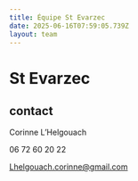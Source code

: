 ```yaml
---
title: Équipe St Evarzec 
date: 2025-06-16T07:59:05.739Z
layout: team
---
```


# St Evarzec 



## contact 

Corinne L’Helgouach

06 72 60 20 22

Lhelgouach.corinne@gmail.com

